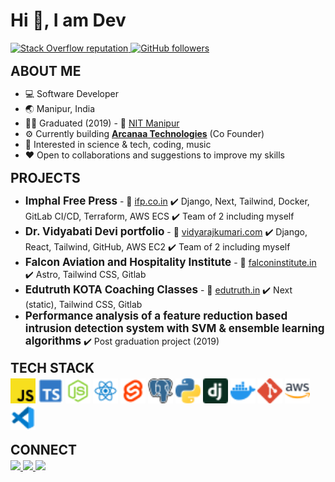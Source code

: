 # Hi :wave:, I am Dev

<!-- Showcase -->
<section align="left" style="margin: 16px 0">
  <a href="https://stackoverflow.com/users/11457595/deba-m">
    <img 
      src="https://img.shields.io/stackexchange/stackoverflow/r/11457595?color=orange&label=reputation&logo=stackoverflow"
      alt="Stack Overflow reputation" 
    />
  </a>
  <a href="https://github.com/dMaisnam?tab=followers">
    <img 
      alt="GitHub followers" 
      src="https://img.shields.io/github/followers/dMaisnam?color=green&logo=github"
    />
  </a>
</section>

<!-- About Me -->
<section align="left" style="margin: 16px 0">
  <h2 style="margin: 4px 0">
    ABOUT ME
  </h2>

  - :computer: Software Developer
  - :earth_asia: Manipur, India
  - 👨‍🎓 Graduated (2019) - :link: [NIT Manipur](https://www.nitmanipur.ac.in/)
  - :gear: Currently building [**Arcanaa Technologies**](https://www.arcanaa.com/) (Co Founder)
  - :eyes: Interested in science & tech, coding, music
  - :heart: Open to collaborations and suggestions to improve my skills
</section>

<!-- Projects -->
<section align="left" style="margin: 16px 0;">
  <h2 style="margin: 4px 0">
    PROJECTS
  </h2>

  - <b style="font-size: 17px;">Imphal Free Press</b> - :link: [ifp.co.in](https://www.ifp.co.in)
    :heavy_check_mark: Django, Next, Tailwind, Docker, GitLab CI/CD, Terraform, AWS ECS
    :heavy_check_mark: Team of 2 including myself
  - <b style="font-size: 17px;">Dr. Vidyabati Devi portfolio</b> - :link: [vidyarajkumari.com](http://www.vidyarajkumari.com)
    :heavy_check_mark: Django, React, Tailwind, GitHub, AWS EC2
    :heavy_check_mark: Team of 2 including myself
  - <b style="font-size: 17px;">Falcon Aviation and Hospitality Institute</b> - :link: [falconinstitute.in](https://www.falconinstitute.in/)
    :heavy_check_mark: Astro, Tailwind CSS, Gitlab
  - <b style="font-size: 17px;">Edutruth KOTA Coaching Classes</b> - :link: [edutruth.in](https://www.edutruth.in/)
    :heavy_check_mark: Next (static), Tailwind CSS, Gitlab
  - <b style="font-size: 17px;">Performance analysis of a feature reduction based intrusion detection system with SVM & ensemble learning algorithms</b>
    :heavy_check_mark: Post graduation project (2019)
</section>

<!-- Tech Stack -->
<section align="left" style="margin: 16px 0">
  <h2 style="margin: 4px 0">
    TECH STACK
  </h2>
  <div>
    <img height="40" src="images/js.svg" alt="Javacript" /> 
    <img height="40" src="images/ts.svg" alt="Typescript" /> 
    <img height="40" src="images/nodejs.svg" alt="Node" /> 
    <img height="40" src="images/reactjs.svg" alt="React" /> 
    <img height="40" src="images/sveltejs.svg" alt="Svelte" /> 
    <img height="40" src="images/postgres.svg" alt="Postgres" />
    <img height="40" src="images/python.svg" alt="Python" /> 
    <img height="40" src="images/django.svg" alt="Django" /> 
    <img height="40" src="images/docker.svg" alt="Docker" /> 
    <img height="40" src="images/git.svg" alt="Git" /> 
    <img height="40" src="images/aws.svg" alt="AWS" /> 
    <img height="40" src="images/vscode.svg" alt="VS Code" /> 
  </div>
</section>

<!-- Socials -->
<section align="left" style="margin: 16px 0">
  <h2 style="margin: 4px 0">
    CONNECT
  </h2>
  <div left="center">
    <a href="https://twitter.com/debamaisnam">
      <img 
        src="https://img.shields.io/badge/twitter-1A8CD8.svg?&style=for-the-badge&logo=twitter&logoColor=white" 
        height="30"
      >
    </a> 
    <a href="https://www.linkedin.com/in/debabrata-maisnam-27a404195/">
      <img  
        src="https://img.shields.io/badge/linkedin-0A66C2.svg?&style=for-the-badge&logo=linkedin&logoColor=white" 
        height="30"
      >
    </a> 
    <a href="https://www.quora.com/profile/Debabrata-Maisnam">
      <img 
        src="https://img.shields.io/badge/quora-B62831?style=for-the-badge&logo=quora&logoColor=white" 
        height="30"
      >
    </a>
  </div>
</section>
